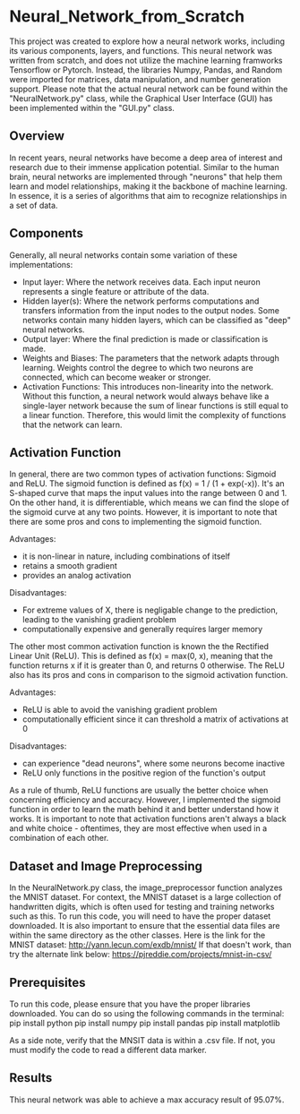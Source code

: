 # Neural_Network_from_Scratch

This project was created to explore how a neural network works, including its various components, layers, and functions. This neural network was written from scratch, and does not utilize the machine learning framworks Tensorflow or Pytorch. Instead, the libraries Numpy, Pandas, and Random were imported for matrices, data manipulation, and number generation support. Please note that the actual neural network can be found within the "NeuralNetwork.py" class, while the Graphical User Interface (GUI) has been implemented within the "GUI.py" class.

Overview
---------
In recent years, neural networks have become a deep area of interest and research due to their immense application potential. Similar to the human brain, neural networks are implemented through "neurons" that help them learn and model relationships, making it the backbone of machine learning. In essence, it is a series of algorithms that aim to recognize relationships in a set of data.

Components
---------
Generally, all neural networks contain some variation of these implementations:
 - Input layer: Where the network receives data. Each input neuron represents a single feature or attribute of the data.
 - Hidden layer(s): Where the network performs computations and transfers information from the input nodes to the output nodes. Some networks contain many hidden layers, which can be classified as "deep" neural networks.
 - Output layer: Where the final prediction is made or classification is made.
 - Weights and Biases: The parameters that the network adapts through learning. Weights control the degree to which two neurons are connected, which can become weaker or stronger. 
 - Activation Functions: This introduces non-linearity into the network. Without this function, a neural network would always behave like a single-layer network because the sum of linear functions is still equal to a linear function. Therefore, this would limit the complexity of functions that the network can learn.

Activation Function
----------
In general, there are two common types of activation functions: Sigmoid and ReLU. The sigmoid function is defined as f(x) = 1 / (1 + exp(-x)). It's an S-shaped curve that maps the input values into the range between 0 and 1. On the other hand, it is differentiable, which means we can find the slope of the sigmoid curve at any two points. However, it is important to note that there are some pros and cons to implementing the sigmoid function.

Advantages:
- it is non-linear in nature, including combinations of itself
- retains a smooth gradient
- provides an analog activation

Disadvantages:
- For extreme values of X, there is negligable change to the prediction, leading to the vanishing gradient problem
- computationally expensive and generally requires larger memory


The other most common activation function is known the the Rectified Linear Unit (ReLU). This is defined as  f(x) = max(0, x), meaning that the function returns x if it is greater than 0, and returns 0 otherwise. The ReLU also has its pros and cons in comparison to the sigmoid activation function.

Advantages:
- ReLU is able to avoid the vanishing gradient problem
- computationally efficient since it can threshold a matrix of activations at 0

Disadvantages:
- can experience "dead neurons", where some neurons become inactive
- ReLU only functions in the positive region of the function's output

As a rule of thumb, ReLU functions are usually the better choice when concerning efficiency and accuracy. However, I implemented the sigmoid function in order to learn the math behind it and better understand how it works. It is important to note that activation functions aren't always a black and white choice - oftentimes, they are most effective when used in a combination of each other.

Dataset and Image Preprocessing
-------------------
In the NeuralNetwork.py class, the image_preprocessor function analyzes the MNIST dataset. For context, the MNIST dataset is a large collection of handwritten digits, which is often used for testing and training networks such as this. To run this code, you will need to have the proper dataset downloaded. It is also important to ensure that the essential data files are within the same directory as the other classes. Here is the link for the MNIST dataset:
http://yann.lecun.com/exdb/mnist/
If that doesn't work, than try the alternate link below:
https://pjreddie.com/projects/mnist-in-csv/

Prerequisites
------------
To run this code, please ensure that you have the proper libraries downloaded. You can do so using the following commands in the terminal:
pip install python
pip install numpy
pip install pandas
pip install matplotlib

As a side note, verify that the MNSIT data is within a .csv file. If not, you must modify the code to read a different data marker.

Results
--------
This neural network was able to achieve a max accuracy result of 95.07%.




